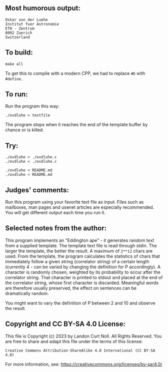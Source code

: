 ## Most humorous output:

	Oskar von der Luehe
	Institut fuer Astronomie
	ETH - Zentrum
	8092 Zuerich
	Switzerland

## To build:

	make all

To get this to compile with a modern CPP, we had to replace `#D` with `#define`.

## To run:

Run the program this way:

	./ovdluhe < textfile

The program stops when it reaches the end of the template buffer 
by chance or is killed.

## Try:

	./ovdluhe < ./ovdluhe.c
	./ovdluhe < ./ovdluhe.c

	./ovdluhe < README.md
	./ovdluhe < README.md


## Judges' comments:

Run this program using your favorite text file as input.  Files
such as mailboxes, man pages and usenet articles are especially
recommended.  You will get different output each time you run it.



## Selected notes from the author:

This program implements an "Eddington ape" - it generates
random text from a supplied template.  The template text file
is read through stdin.  The larger the template, the better the
result.  A maximum of `2**12` chars are used. From the template,
the program calculates the statistics of chars that immediately
follow a given string (correlator string) of a certain length
(currently 4 - can be varied by changing the definition for P
accordingly).  A character is randomly chosen, weighted by its
probability to occur after the correlator string.  That
character is printed to stdout and placed at the end of the
correlator string, whose first character is discarded.
Meaningful words are therefore usually preserved, the effect on
sentences can be dramatically random.

You might want to vary the definition of P between 2 and 10 and
observe the result.

## Copyright and CC BY-SA 4.0 License:

This file is Copyright (c) 2023 by Landon Curt Noll.  All Rights Reserved.
You are free to share and adapt this file under the terms of this license:

    Creative Commons Attribution-ShareAlike 4.0 International (CC BY-SA 4.0)

For more information, see: https://creativecommons.org/licenses/by-sa/4.0/
